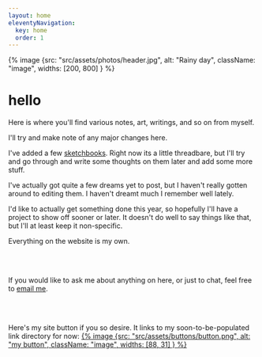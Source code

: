 ```yaml
---
layout: home
eleventyNavigation:
  key: home
  order: 1
---
```

{% image {src: "src/assets/photos/header.jpg", alt: "Rainy day", className: "image", widths: [200, 800] } %}

# hello
Here is where you'll find various notes, art, writings, and so on from myself.

I'll try and make note of any major changes here. 

I've added a few [sketchbooks](/sketchbook). Right now its a little threadbare, but I'll try and go through and write some thoughts on them later and add some more stuff. 

I've actually got quite a few dreams yet to post, but I haven't really gotten around to editing them. I haven't dreamt much I remember well lately.

I'd like to actually get something done this year, so hopefully I'll have a project to show off sooner or later. It doesn't do well to say things like that, but I'll at least keep it non-specific.

Everything on the website is my own.

<br>
<br>

If you would like to ask me about anything on here, or just to chat, feel free to [email me](mailto:dusty@oddduck.cc).

<br>
<br>

Here's my site button if you so desire. It links to my soon-to-be-populated link directory for now:
[{% image {src: "src/assets/buttons/button.png", alt: "my button", className: "image", widths: [88, 31] } %}](/directory)


